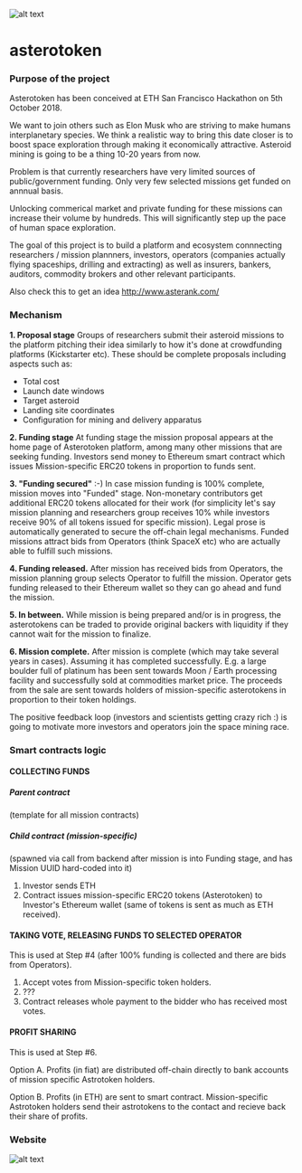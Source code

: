![alt text](https://github.com/phwizard/asterotoken/blob/master/designs/astero_header.png "header graphics")
# asterotoken

### Purpose of the project
Asterotoken has been conceived at ETH San Francisco Hackathon on 5th October 2018.

We want to join others such as Elon Musk who are striving to make humans interplanetary species.
We think a realistic way to bring this date closer is to boost space exploration through making it economically attractive.
Asteroid mining is going to be a thing 10-20 years from now.

Problem is that currently researchers have very limited sources of public/government funding. Only very few selected missions get funded on annnual basis.

Unlocking commerical market and private funding for these missions can increase their volume by hundreds. This will significantly step up the pace of human space exploration.

The goal of this project is to build a platform and ecosystem connnecting researchers / mission plannners, investors, operators (companies actually flying spaceships, drilling and extracting) as well as insurers, bankers, auditors, commodity brokers and other relevant participants.  

Also check this to get an idea http://www.asterank.com/

### Mechanism 
**1. Proposal stage**
Groups of researchers submit their asteroid missions to the platform pitching their idea similarly to how it's done at crowdfunding platforms (Kickstarter etc). These should be complete proposals including aspects such as:
  * Total cost
  * Launch date windows
  * Target asteroid
  * Landing site coordinates
  * Configuration for mining and delivery apparatus

**2. Funding stage**
At funding stage the mission proposal appears at the home page of Asterotoken platform, among many other missions that are seeking funding.
Investors send money to Ethereum smart contract which issues Mission-specific ERC20 tokens in proportion to funds sent.

**3. "Funding secured"** :-)
In case mission funding is 100% complete, mission moves into "Funded" stage.
Non-monetary contributors get additional ERC20 tokens allocated for their work (for simplicity let's say mission planning and researchers group receives 10% while investors receive 90% of all tokens issued for specific mission).
Legal prose is automatically generated to secure the off-chain legal mechanisms.
Funded missions attract bids from Operators (think SpaceX etc) who are actually able to fulfill such missions.

**4. Funding released.**
After mission has received bids from Operators, the mission planning group selects Operator to fulfill the mission.
Operator gets funding released to their Ethereum wallet so they can go ahead and fund the mission.

**5. In between.**
While mission is being prepared and/or is in progress, the asterotokens can be traded to provide original backers with liquidity if they cannot wait for the mission to finalize. 

**6. Mission complete.**
After mission is complete (which may take several years in cases). Assuming it has completed successfully. E.g. a large boulder full of platinum has been sent towards Moon / Earth processing facility and successfully sold at commodities market price.
The proceeds from the sale are sent towards holders of mission-specific asterotokens in proportion to their token holdings.

The positive feedback loop (investors and scientists getting crazy rich :) is going to motivate more investors and operators join the space mining race.


### Smart contracts logic 

#### COLLECTING FUNDS

##### Parent contract
(template for all mission contracts)

##### Child contract (mission-specific) 
(spawned via call from backend after mission is into Funding stage, and has Mission UUID hard-coded into it)

1. Investor sends ETH
2. Contract issues mission-specific ERC20 tokens (Asterotoken) to Investor's Ethereum wallet (same of tokens is sent as much as ETH received). 

#### TAKING VOTE, RELEASING FUNDS TO SELECTED OPERATOR
This is used at Step #4 (after 100% funding is collected and there are bids from Operators). 

1. Accept votes from Mission-specific token holders.
2. ???
3. Contract releases whole payment to the bidder who has received most votes.

#### PROFIT SHARING
This is used at Step #6. 

Option A. 
Profits (in fiat) are distributed off-chain directly to bank accounts of mission specific Astrotoken holders.

Option B.
Profits (in ETH) are sent to smart contract. 
Mission-specific Astrotoken holders send their astrotokens to the contact and recieve back their share of profits.



### Website

![alt text](https://github.com/phwizard/asterotoken/blob/master/designs/Astero_Homepage.jpg "homepage graphics")

